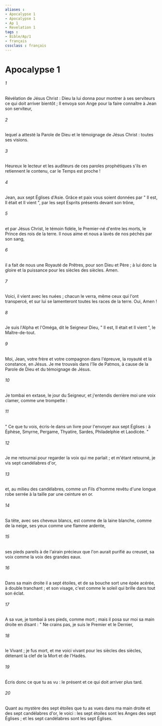 ```yaml
---
aliases : 
- Apocalypse 1
- Apocalypse 1
- Ap 1
- Revelation 1
tags : 
- Bible/Ap/1
- français
cssclass : français
---
```


# Apocalypse 1

###### 1
Révélation de Jésus Christ : Dieu la lui donna pour montrer à ses serviteurs ce qui doit arriver bientôt ; Il envoya son Ange pour la faire connaître à Jean son serviteur, 
###### 2
lequel a attesté la Parole de Dieu et le témoignage de Jésus Christ : toutes ses visions. 
###### 3
Heureux le lecteur et les auditeurs de ces paroles prophétiques s'ils en retiennent le contenu, car le Temps est proche ! 
###### 4
Jean, aux sept Églises d'Asie. Grâce et paix vous soient données par " Il est, Il était et Il vient ", par les sept Esprits présents devant son trône, 
###### 5
et par Jésus Christ, le témoin fidèle, le Premier-né d'entre les morts, le Prince des rois de la terre. Il nous aime et nous a lavés de nos péchés par son sang, 
###### 6
il a fait de nous une Royauté de Prêtres, pour son Dieu et Père ; à lui donc la gloire et la puissance pour les siècles des siècles. Amen. 
###### 7
Voici, il vient avec les nuées ; chacun le verra, même ceux qui l'ont transpercé, et sur lui se lamenteront toutes les races de la terre. Oui, Amen ! 
###### 8
Je suis l'Alpha et l'Oméga, dit le Seigneur Dieu, " Il est, Il était et Il vient ", le Maître-de-tout. 
###### 9
Moi, Jean, votre frère et votre compagnon dans l'épreuve, la royauté et la constance, en Jésus. Je me trouvais dans l'île de Patmos, à cause de la Parole de Dieu et du témoignage de Jésus. 
###### 10
Je tombai en extase, le jour du Seigneur, et j'entendis derrière moi une voix clamer, comme une trompette : 
###### 11
" Ce que tu vois, écris-le dans un livre pour l'envoyer aux sept Églises : à Éphèse, Smyrne, Pergame, Thyatire, Sardes, Philadelphie et Laodicée. " 
###### 12
Je me retournai pour regarder la voix qui me parlait ; et m'étant retourné, je vis sept candélabres d'or, 
###### 13
et, au milieu des candélabres, comme un Fils d'homme revêtu d'une longue robe serrée à la taille par une ceinture en or. 
###### 14
Sa tête, avec ses cheveux blancs, est comme de la laine blanche, comme de la neige, ses yeux comme une flamme ardente, 
###### 15
ses pieds pareils à de l'airain précieux que l'on aurait purifié au creuset, sa voix comme la voix des grandes eaux. 
###### 16
Dans sa main droite il a sept étoiles, et de sa bouche sort une épée acérée, à double tranchant ; et son visage, c'est comme le soleil qui brille dans tout son éclat. 
###### 17
A sa vue, je tombai à ses pieds, comme mort ; mais il posa sur moi sa main droite en disant : " Ne crains pas, je suis le Premier et le Dernier, 
###### 18
le Vivant ; je fus mort, et me voici vivant pour les siècles des siècles, détenant la clef de la Mort et de l'Hadès. 
###### 19
Écris donc ce que tu as vu : le présent et ce qui doit arriver plus tard. 
###### 20
Quant au mystère des sept étoiles que tu as vues dans ma main droite et des sept candélabres d'or, le voici : les sept étoiles sont les Anges des sept Églises ; et les sept candélabres sont les sept Églises. 
